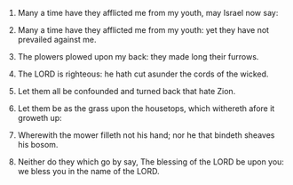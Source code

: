 1. Many a time have they afflicted me from my youth, may Israel now
say:

2. Many a time have they afflicted me from my youth: yet they have
not prevailed against me.

3. The plowers plowed upon my back: they made long their furrows.

4. The LORD is righteous: he hath cut asunder the cords of the
wicked.

5. Let them all be confounded and turned back that hate Zion.

6. Let them be as the grass upon the housetops, which withereth
afore it groweth up:

7. Wherewith the mower filleth not his hand; nor he that bindeth
sheaves his bosom.

8. Neither do they which go by say, The blessing of the LORD be
upon you: we bless you in the name of the LORD.